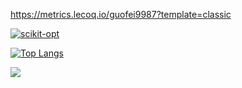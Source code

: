 https://metrics.lecoq.io/guofei9987?template=classic



[![scikit-opt](https://github-readme-stats.vercel.app/api/pin/?username=guofei9987&repo=scikit-opt&theme=radical)](https://github.com/anuraghazra/github-readme-stats)






[![Top Langs](https://github-readme-stats.vercel.app/api/top-langs/?username=guofei9987&layout=compact)](https://github.com/anuraghazra/github-readme-stats)


[![](https://github-profile-trophy.vercel.app/?username=guofei9987&title=Stars,Followers&row=1&column=2)](https://github.com/ryo-ma/github-profile-trophy)

